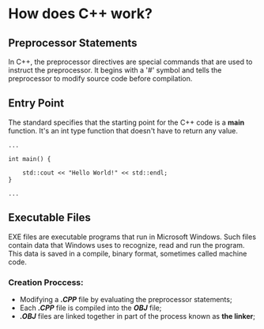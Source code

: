 # How does C++ work?

## Preprocessor Statements
In C++, the preprocessor directives are special commands that are used to instruct the preprocessor. It begins with a '#' symbol and tells the preprocessor to modify source code before compilation.

## Entry Point
The standard specifies that the starting point for the C++ code is a **main** function. It's an int type function that doesn't have to return any value.
```
...

int main() {

    std::cout << "Hello World!" << std::endl;
}

...
```

## Executable Files
EXE files are executable programs that run in Microsoft Windows. Such files contain data that Windows uses to recognize, read and run the program. This data is saved in a compile, binary format, sometimes called machine code.

### Creation Proccess:
- Modifying a ***.CPP*** file by evaluating the preprocessor statements; 
- Each ***.CPP*** file is compiled into the ***OBJ*** file;
- ***.OBJ*** files are linked together in part of the process known as **the linker**;

